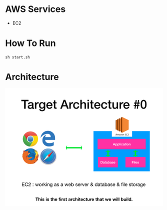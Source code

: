 # AWS Services
- EC2
# How To Run
```
sh start.sh
```

# Architecture
![Architecture](../images/target_architecture_0.png)
